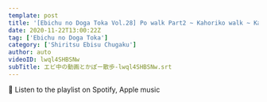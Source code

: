 ```yaml
---
template: post
title: '[Ebichu no Doga Toka Vol.28] Po walk Part2 ~ Kahoriko walk ~ Kahoriko sake Part 1'
date: 2020-11-22T13:00:22Z
tag: ['Ebichu no Doga Toka']
category: ['Shiritsu Ebisu Chugaku']
author: auto 
videoID: lwql4SHBSNw
subTitle: エビ中の動画とかぽー散歩-lwql4SHBSNw.srt
---
```

🎵 Listen to the playlist on Spotify, Apple music
